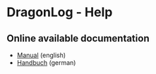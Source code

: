 DragonLog - Help
================

Online available documentation
------------------------------

* [Manual](https://github.com/gitandy/DragonLog/blob/master/doc/EN_00_MANUAL.md) (english)
* [Handbuch](https://github.com/gitandy/DragonLog/blob/master/doc/DE_00_HANDBUCH.md) (german)
